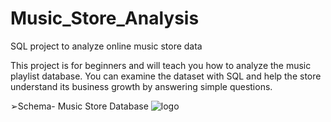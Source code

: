 # Music_Store_Analysis
SQL project to analyze online music store data

This project is for beginners and will teach you how to analyze the music playlist database. You can examine the dataset with SQL and help the store understand its business growth by answering simple questions.

➢Schema- Music Store Database
![logo](https://github.com/Shoaib9288/SQL_Projects/blob/main/MusicDatabaseSchema.png)
